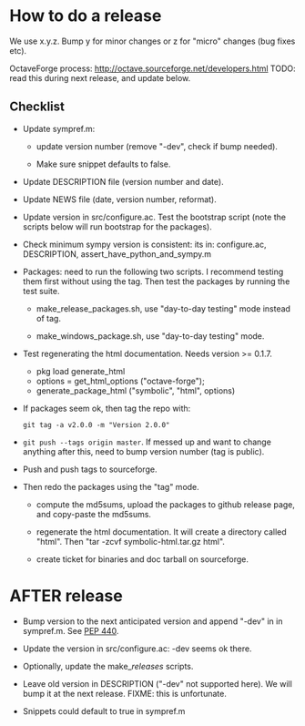 How to do a release
===================

We use x.y.z.  Bump y for minor changes or z for "micro" changes (bug
fixes etc).

OctaveForge process: http://octave.sourceforge.net/developers.html
TODO: read this during next release, and update below.


Checklist
---------

  * Update sympref.m:

      - update version number (remove "-dev", check if bump needed).

      - Make sure snippet defaults to false.

  * Update DESCRIPTION file (version number and date).

  * Update NEWS file (date, version number, reformat).

  * Update version in src/configure.ac.  Test the bootstrap script (note
    the scripts below will run bootstrap for the packages).

  * Check minimum sympy version is consistent: its in:
    configure.ac, DESCRIPTION, assert_have_python_and_sympy.m

  * Packages: need to run the following two scripts.  I recommend
    testing them first without using the tag.  Then test the packages
    by running the test suite.

      - make_release_packages.sh, use "day-to-day testing" mode instead
        of tag.

      - make_windows_package.sh, use "day-to-day testing" mode.

  * Test regenerating the html documentation.  Needs version >= 0.1.7.
      - pkg load generate_html
      - options = get_html_options ("octave-forge");
      - generate_package_html ("symbolic", "html", options)

  * If packages seem ok, then tag the repo with:

    `git tag -a v2.0.0 -m "Version 2.0.0"`

  * `git push --tags origin master`.  If messed up and want to change
    anything after this, need to bump version number (tag is public).

  * Push and push tags to sourceforge.

  * Then redo the packages using the "tag" mode.

      - compute the md5sums, upload the packages to github release
        page, and copy-paste the md5sums.

      - regenerate the html documentation.  It will create a directory
        called "html".  Then "tar -zcvf symbolic-html.tar.gz html".

      - create ticket for binaries and doc tarball on sourceforge.



AFTER release
=============

  * Bump version to the next anticipated version and append "-dev" in
    in sympref.m.  See
    [PEP 440](https://www.python.org/dev/peps/pep-0440).

  * Update the version in src/configure.ac: -dev seems ok there.

  * Optionally, update the make_*releases* scripts.

  * Leave old version in DESCRIPTION ("-dev" not supported here).  We
    will bump it at the next release.  FIXME: this is unfortunate.

  * Snippets could default to true in sympref.m
